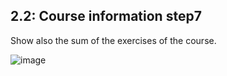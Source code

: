 ## 2.2: Course information step7
Show also the sum of the exercises of the course.

![image](https://user-images.githubusercontent.com/62774638/119373979-b5382e00-bcc1-11eb-93bf-b397a24e6f29.png)
